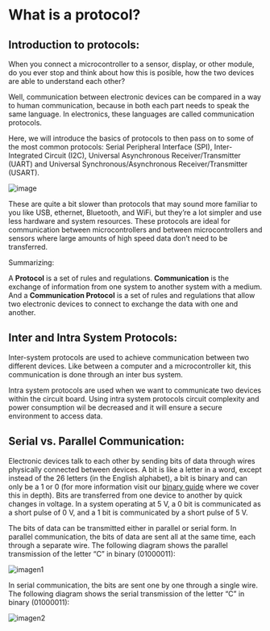 # What is a protocol?

## Introduction to protocols:

When you connect a microcontroller to a sensor, display, or other module, do you ever stop and think about how this is posible, how the two devices are able to understand each other?

Well, communication between electronic devices can be compared in a way to human communication, because in both each part needs to speak the same language. In electronics, these languages are called communication protocols.

Here, we will introduce the basics of protocols to then pass on to some of the most common protocols: Serial Peripheral Interface (SPI), Inter-Integrated Circuit (I2C), Universal Asynchronous Receiver/Transmitter (UART) and Universal Synchronous/Asynchronous Receiver/Transmitter (USART).

![image](https://www.mbtechworks.com/hardware/imgs/uart-spi-i2c.png)

These are quite a bit slower than protocols that may sound more familiar to you like USB, ethernet, Bluetooth, and WiFi, but they’re a lot simpler and use less hardware and system resources. These protocols are ideal for communication between microcontrollers and between microcontrollers and sensors where large amounts of high speed data don’t need to be transferred.

Summarizing:

A **Protocol** is a set of rules and regulations. 
**Communication** is the exchange of information from one system to another system with a medium.
And a **Communication Protocol** is a set of rules and regulations that allow two electronic devices to connect to exchange the data with one and another.

## Inter and Intra System Protocols:

Inter-system protocols are used to achieve communication between two different devices. Like between a computer and a microcontroller kit, this communication is done through an inter bus system.

Intra system protocols are used when we want to communicate two devices within the circuit board. Using intra system protocols circuit complexity and power consumption wil be decreased and it will ensure a secure environment to access data.

## Serial vs. Parallel Communication:

Electronic devices talk to each other by sending bits of data through wires physically connected between devices. A bit is like a letter in a word, except instead of the 26 letters (in the English alphabet), a bit is binary and can only be a 1 or 0 (for more information  visit our [binary guide](https://github.com/Telpochcalli/wiki/blob/Guides/Guides/binary.md) where we cover this in depth). Bits are transferred from one device to another by quick changes in voltage. In a system operating at 5 V, a 0 bit is communicated as a short pulse of 0 V, and a 1 bit is communicated by a short pulse of 5 V.

The bits of data can be transmitted either in parallel or serial form.
In parallel communication, the bits of data are sent all at the same time, each through a separate wire. The following diagram shows the parallel transmission of the letter “C” in binary (01000011):

![imagen1](https://www.circuitbasics.com/wp-content/uploads/2016/01/Introduction-to-SPI-Parallel-Transmission-of-One-Byte-3-300x191.png)

In serial communication, the bits are sent one by one through a single wire. The following diagram shows the serial transmission of the letter “C” in binary (01000011):

![imagen2](https://www.circuitbasics.com/wp-content/uploads/2016/01/Introduction-to-SPI-Serial-Transmission-of-the-Letter-C-300x92.png)